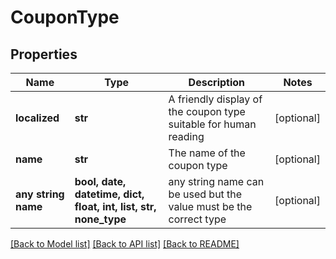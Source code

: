 # CouponType


## Properties
Name | Type | Description | Notes
------------ | ------------- | ------------- | -------------
**localized** | **str** | A friendly display of the coupon type suitable for human reading | [optional] 
**name** | **str** | The name of the coupon type | [optional] 
**any string name** | **bool, date, datetime, dict, float, int, list, str, none_type** | any string name can be used but the value must be the correct type | [optional]

[[Back to Model list]](../README.md#documentation-for-models) [[Back to API list]](../README.md#documentation-for-api-endpoints) [[Back to README]](../README.md)


